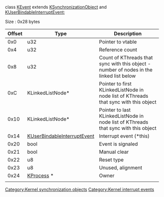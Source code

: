 class [KEvent](KEvent "wikilink") extends
[KSynchronizationObject](KSynchronizationObject "wikilink") and
[KUserBindableInterruptEvent](KUserBindableInterruptEvent "wikilink");

Size : 0x28 bytes

| Offset | Type                                                                  | Description                                                                             |
|--------|-----------------------------------------------------------------------|-----------------------------------------------------------------------------------------|
| 0x0    | u32                                                                   | Pointer to vtable                                                                       |
| 0x4    | u32                                                                   | Reference count                                                                         |
| 0x8    | u32                                                                   | Count of KThreads that sync with this object - number of nodes in the linked list below |
| 0xC    | KLinkedListNode\*                                                     | Pointer to first KLinkedListNode in node list of KThreads that sync with this object    |
| 0x10   | KLinkedListNode\*                                                     | Pointer to last KLinkedListNode in node list of KThreads that sync with this object     |
| 0x14   | [KUserBindableInterruptEvent](KUserBindableInterruptEvent "wikilink") | Interrupt event (\*this)                                                                |
| 0x20   | bool                                                                  | Event is signaled                                                                       |
| 0x21   | bool                                                                  | Manual clear                                                                            |
| 0x22   | u8                                                                    | Reset type                                                                              |
| 0x23   | u8                                                                    | Unused, alignment                                                                       |
| 0x24   | [KProcess](KProcess "wikilink") \*                                    | Owner                                                                                   |
|        |                                                                       |                                                                                         |

[Category:Kernel synchronization
objects](Category:Kernel_synchronization_objects "wikilink")
[Category:Kernel interrupt
events](Category:Kernel_interrupt_events "wikilink")